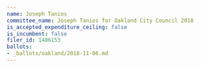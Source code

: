 ```yaml
---
name: Joseph Tanios
committee_name: Joseph Tanios for Oakland City Council 2018
is_accepted_expenditure_ceiling: false
is_incumbent: false
filer_id: 1406153
ballots:
- _ballots/oakland/2018-11-06.md
---
```

